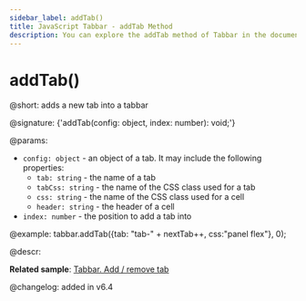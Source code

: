 ```yaml
---
sidebar_label: addTab()
title: JavaScript Tabbar - addTab Method 
description: You can explore the addTab method of Tabbar in the documentation of the DHTMLX JavaScript UI library. Browse developer guides and API reference, try out code examples and live demos, and download a free 30-day evaluation version of DHTMLX Suite.
---
```


# addTab()

@short: adds a new tab into a tabbar

@signature: {'addTab(config: object, index: number): void;'}

@params:
- `config: object` - an object of a tab. It may include the following properties:
	- `tab: string` - the name of a tab
	- `tabCss: string` - the name of the CSS class used for a tab
	- `css: string` - the name of the CSS class used for a cell
	- `header: string` - the header of a cell 
- `index: number` - the position to add a tab into

@example:
tabbar.addTab({tab: "tab-" + nextTab++, css:"panel flex"}, 0);

@descr:

**Related sample**: [Tabbar. Add / remove tab](https://snippet.dhtmlx.com/z5vjj83y)

@changelog: added in v6.4

[comment]: # (@relatedapi: tabbar/api/tabbar_removetab_method.md)

[comment]: # (@related: tabbar/work_with_tabbar.md#addingremoving-tabs)
